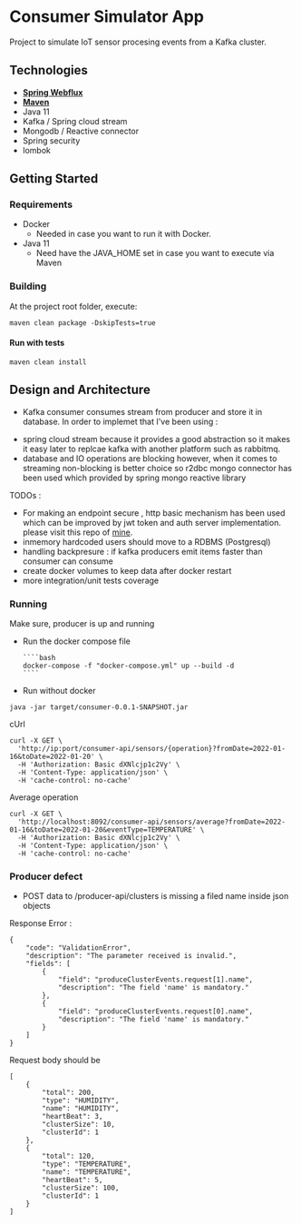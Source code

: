 # Consumer Simulator App

Project to simulate IoT sensor procesing events from a Kafka cluster.

## Technologies

- **[Spring Webflux](https://docs.spring.io/spring/docs/current/spring-framework-reference/web-reactive.html)**
- **[Maven](https://maven.apache.org/)** 
- Java 11
- Kafka / Spring cloud stream
- Mongodb / Reactive connector
- Spring security
- lombok


## Getting Started

### Requirements

- Docker
  - Needed in case you want to run it with Docker.
- Java 11
  - Need have the JAVA_HOME set in case you want to execute via Maven

### Building

At the project root folder, execute:

```shell
maven clean package -DskipTests=true
```


#### Run with tests

```shell
maven clean install
```


## Design and Architecture

* Kafka consumer consumes stream from producer and store it in database. In order to implemet that I've been using :

- spring cloud stream because it provides a good abstraction so it makes it easy later to replcae kafka with another platform such as rabbitmq.
- database and IO operations are blocking however, when it comes to streaming non-blocking is better choice so r2dbc mongo connector has been used which provided by spring mongo reactive library

TODOs :

- For making an endpoint secure , http basic mechanism has been used which can be improved by jwt token and auth server implementation. please visit this repo of [mine](https://github.com/jedlab/cloud-platform).
- inmemory hardcoded users should move to a RDBMS (Postgresql)
- handling backpresure : if kafka producers emit items faster than consumer can consume 
- create docker volumes to keep data after docker restart
- more integration/unit tests coverage

### Running

Make sure, producer is up and running 


- Run the docker compose file

      ````bash
      docker-compose -f "docker-compose.yml" up --build -d
      ````

- Run without docker

```
java -jar target/consumer-0.0.1-SNAPSHOT.jar
```

cUrl

```
curl -X GET \
  'http://ip:port/consumer-api/sensors/{operation}?fromDate=2022-01-16&toDate=2022-01-20' \
  -H 'Authorization: Basic dXNlcjp1c2Vy' \
  -H 'Content-Type: application/json' \
  -H 'cache-control: no-cache'
```

Average operation

```
curl -X GET \
  'http://localhost:8092/consumer-api/sensors/average?fromDate=2022-01-16&toDate=2022-01-20&eventType=TEMPERATURE' \
  -H 'Authorization: Basic dXNlcjp1c2Vy' \
  -H 'Content-Type: application/json' \
  -H 'cache-control: no-cache'
```


### Producer defect

- POST data to /producer-api/clusters is missing a filed name inside json objects

Response Error : 

```
{
    "code": "ValidationError",
    "description": "The parameter received is invalid.",
    "fields": [
        {
            "field": "produceClusterEvents.request[1].name",
            "description": "The field 'name' is mandatory."
        },
        {
            "field": "produceClusterEvents.request[0].name",
            "description": "The field 'name' is mandatory."
        }
    ]
}
```

Request body should be 

```
[
    {
        "total": 200,
        "type": "HUMIDITY",
        "name": "HUMIDITY",
        "heartBeat": 3,
        "clusterSize": 10,
        "clusterId": 1
    },
    {
        "total": 120,
        "type": "TEMPERATURE",
        "name": "TEMPERATURE",
        "heartBeat": 5,
        "clusterSize": 100,
        "clusterId": 1
    }
]
```





